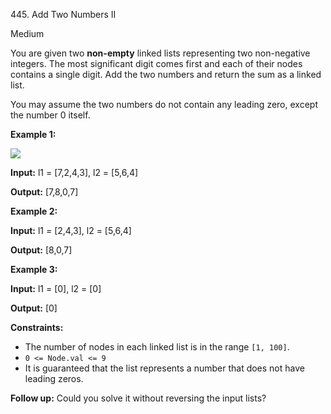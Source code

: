 445\. Add Two Numbers II

Medium

You are given two **non-empty** linked lists representing two non-negative integers. The most significant digit comes first and each of their nodes contains a single digit. Add the two numbers and return the sum as a linked list.

You may assume the two numbers do not contain any leading zero, except the number 0 itself.

**Example 1:**

![](https://assets.leetcode.com/uploads/2021/04/09/sumii-linked-list.jpg)

**Input:** l1 = [7,2,4,3], l2 = [5,6,4]

**Output:** [7,8,0,7]

**Example 2:**

**Input:** l1 = [2,4,3], l2 = [5,6,4]

**Output:** [8,0,7]

**Example 3:**

**Input:** l1 = [0], l2 = [0]

**Output:** [0]

**Constraints:**

*   The number of nodes in each linked list is in the range `[1, 100]`.
*   `0 <= Node.val <= 9`
*   It is guaranteed that the list represents a number that does not have leading zeros.

**Follow up:** Could you solve it without reversing the input lists?
